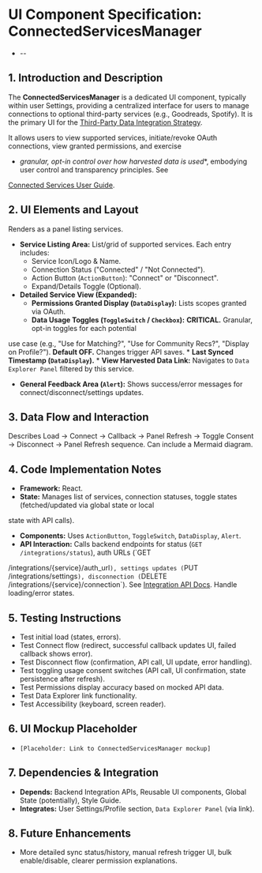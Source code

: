 # UI Component Specification: ConnectedServicesManager

* --

## 1. Introduction and Description

The **ConnectedServicesManager** is a dedicated UI component, typically within user Settings, providing a centralized
interface for users to manage connections to optional third-party services (e.g., Goodreads, Spotify). It is the primary
UI for the [Third-Party Data Integration Strategy](../../architecture/data_integration_strategy.md).

It allows users to view supported services, initiate/revoke OAuth connections, view granted permissions, and exercise

* *granular, opt-in control over how harvested data is used**, embodying user control and transparency principles. See

[Connected Services User Guide](../../guides/user_guides/connected_services_guide.md).

## 2. UI Elements and Layout

Renders as a panel listing services.

*   **Service Listing Area:** List/grid of supported services. Each entry includes:
    *   Service Icon/Logo & Name.
    *   Connection Status ("Connected" / "Not Connected").
    *   Action Button (`ActionButton`): "Connect" or "Disconnect".
    *   Expand/Details Toggle (Optional).
*   **Detailed Service View (Expanded):**
    *   **Permissions Granted Display (`DataDisplay`):** Lists scopes granted via OAuth.
    *   **Data Usage Toggles (`ToggleSwitch` / `Checkbox`):** **CRITICAL.** Granular, opt-in toggles for each potential

use case (e.g., "Use for Matching?", "Use for Community Recs?", "Display on Profile?"). **Default OFF.** Changes trigger
API saves.
    *   **Last Synced Timestamp (`DataDisplay`).**
    *   **View Harvested Data Link:** Navigates to `Data Explorer Panel` filtered by this service.
*   **General Feedback Area (`Alert`):** Shows success/error messages for connect/disconnect/settings updates.

## 3. Data Flow and Interaction

Describes Load -> Connect -> Callback -> Panel Refresh -> Toggle Consent -> Disconnect -> Panel Refresh sequence. Can
include a Mermaid diagram.

## 4. Code Implementation Notes

*   **Framework:** React.
*   **State:** Manages list of services, connection statuses, toggle states (fetched/updated via global state or local

state with API calls).

*   **Components:** Uses `ActionButton`, `ToggleSwitch`, `DataDisplay`, `Alert`.
*   **API Interaction:** Calls backend endpoints for status (`GET /integrations/status`), auth URLs (`GET

/integrations/{service}/auth_url`), settings updates (`PUT /integrations/settings`), disconnection (`DELETE
/integrations/{service}/connection`). See [Integration API Docs](../../architecture/api/api_endpoints_integrations.md).
Handle loading/error states.

## 5. Testing Instructions

*   Test initial load (states, errors).
*   Test Connect flow (redirect, successful callback updates UI, failed callback shows error).
*   Test Disconnect flow (confirmation, API call, UI update, error handling).
*   Test toggling usage consent switches (API call, UI confirmation, state persistence after refresh).
*   Test Permissions display accuracy based on mocked API data.
*   Test Data Explorer link functionality.
*   Test Accessibility (keyboard, screen reader).

## 6. UI Mockup Placeholder

*   `[Placeholder: Link to ConnectedServicesManager mockup]`

## 7. Dependencies & Integration

*   **Depends:** Backend Integration APIs, Reusable UI components, Global State (potentially), Style Guide.
*   **Integrates:** User Settings/Profile section, `Data Explorer Panel` (via link).

## 8. Future Enhancements

*   More detailed sync status/history, manual refresh trigger UI, bulk enable/disable, clearer permission explanations.
